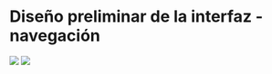 # Diseño preliminar de la interfaz - navegación

<img src="http://yuml.me/diagram/scruffy/activity/(start)->(auth)->(Catalogo de comercios o productos o precios)->(productos al carro y finnalizar compra)->(end)" >

<img src="http://yuml.me/diagram/scruffy/activity/(start)->(Boil Kettle)->(end)" >


